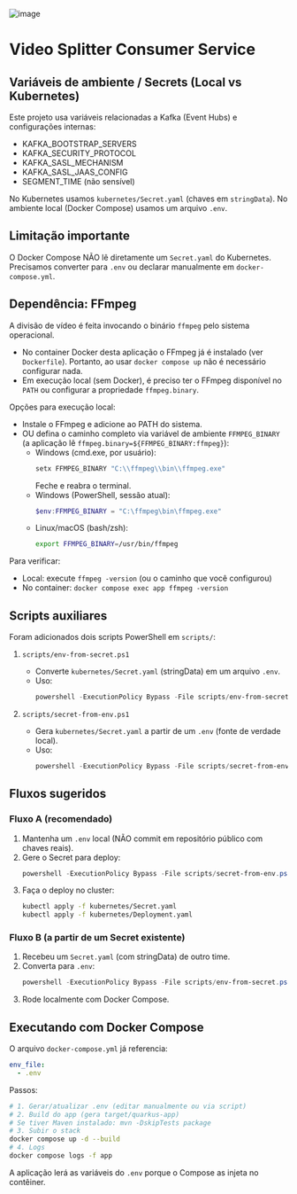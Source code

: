 ![image](https://github.com/user-attachments/assets/c8996715-f174-4611-ab40-7c1d5ba35877)

# Video Splitter Consumer Service

## Variáveis de ambiente / Secrets (Local vs Kubernetes)
Este projeto usa variáveis relacionadas a Kafka (Event Hubs) e configurações internas:
- KAFKA_BOOTSTRAP_SERVERS
- KAFKA_SECURITY_PROTOCOL
- KAFKA_SASL_MECHANISM
- KAFKA_SASL_JAAS_CONFIG
- SEGMENT_TIME (não sensível)

No Kubernetes usamos `kubernetes/Secret.yaml` (chaves em `stringData`). No ambiente local (Docker Compose) usamos um arquivo `.env`.

## Limitação importante
O Docker Compose NÃO lê diretamente um `Secret.yaml` do Kubernetes. Precisamos converter para `.env` ou declarar manualmente em `docker-compose.yml`.

## Dependência: FFmpeg
A divisão de vídeo é feita invocando o binário `ffmpeg` pelo sistema operacional.

- No container Docker desta aplicação o FFmpeg já é instalado (ver `Dockerfile`). Portanto, ao usar `docker compose up` não é necessário configurar nada.
- Em execução local (sem Docker), é preciso ter o FFmpeg disponível no `PATH` ou configurar a propriedade `ffmpeg.binary`.

Opções para execução local:
- Instale o FFmpeg e adicione ao PATH do sistema.
- OU defina o caminho completo via variável de ambiente `FFMPEG_BINARY` (a aplicação lê `ffmpeg.binary=${FFMPEG_BINARY:ffmpeg}`):
  - Windows (cmd.exe, por usuário):
    ```bat
    setx FFMPEG_BINARY "C:\\ffmpeg\\bin\\ffmpeg.exe"
    ```
    Feche e reabra o terminal.
  - Windows (PowerShell, sessão atual):
    ```powershell
    $env:FFMPEG_BINARY = "C:\ffmpeg\bin\ffmpeg.exe"
    ```
  - Linux/macOS (bash/zsh):
    ```bash
    export FFMPEG_BINARY=/usr/bin/ffmpeg
    ```

Para verificar:
- Local: execute `ffmpeg -version` (ou o caminho que você configurou)
- No container: `docker compose exec app ffmpeg -version`

## Scripts auxiliares
Foram adicionados dois scripts PowerShell em `scripts/`:

1. `scripts/env-from-secret.ps1`
   - Converte `kubernetes/Secret.yaml` (stringData) em um arquivo `.env`.
   - Uso:
     ```powershell
     powershell -ExecutionPolicy Bypass -File scripts/env-from-secret.ps1 -SecretPath kubernetes/Secret.yaml -OutFile .env
     ```

2. `scripts/secret-from-env.ps1`
   - Gera `kubernetes/Secret.yaml` a partir de um `.env` (fonte de verdade local).
   - Uso:
     ```powershell
     powershell -ExecutionPolicy Bypass -File scripts/secret-from-env.ps1 -EnvPath .env -SecretPath kubernetes/Secret.yaml
     ```

## Fluxos sugeridos
### Fluxo A (recomendado)
1. Mantenha um `.env` local (NÃO commit em repositório público com chaves reais).
2. Gere o Secret para deploy:
   ```powershell
   powershell -ExecutionPolicy Bypass -File scripts/secret-from-env.ps1
   ```
3. Faça o deploy no cluster:
   ```bash
   kubectl apply -f kubernetes/Secret.yaml
   kubectl apply -f kubernetes/Deployment.yaml
   ```

### Fluxo B (a partir de um Secret existente)
1. Recebeu um `Secret.yaml` (com stringData) de outro time.
2. Converta para `.env`:
   ```powershell
   powershell -ExecutionPolicy Bypass -File scripts/env-from-secret.ps1 -SecretPath kubernetes/Secret.yaml -OutFile .env
   ```
3. Rode localmente com Docker Compose.

## Executando com Docker Compose
O arquivo `docker-compose.yml` já referencia:
```yaml
env_file:
  - .env
```
Passos:
```bash
# 1. Gerar/atualizar .env (editar manualmente ou via script)
# 2. Build do app (gera target/quarkus-app)
# Se tiver Maven instalado: mvn -DskipTests package
# 3. Subir o stack
docker compose up -d --build
# 4. Logs
docker compose logs -f app
```
A aplicação lerá as variáveis do `.env` porque o Compose as injeta no contêiner.
